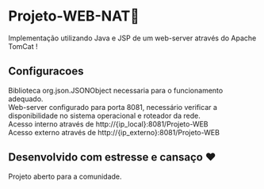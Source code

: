 # Projeto-WEB-NAT📜

Implementação utilizando Java e JSP de um web-server através do Apache TomCat !

## Configuracoes 

  Biblioteca org.json.JSONObject necessaria para o funcionamento adequado.<br>
  Web-server configurado para porta 8081, necessário verificar a disponibilidade no sistema operacional e roteador da rede.<br>
  Acesso interno através de http://{ip_local}:8081/Projeto-WEB<br>
  Acesso externo através de http://{ip_externo}:8081/Projeto-WEB<br>

## Desenvolvido com estresse e cansaço  ❤️

Projeto aberto para a comunidade.
